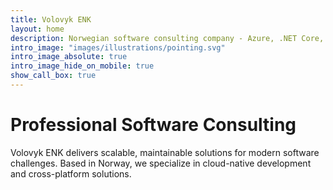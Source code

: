```yaml
---
title: Volovyk ENK
layout: home
description: Norwegian software consulting company - Azure, .NET Core, Delphi, Dart & Flutter development services.
intro_image: "images/illustrations/pointing.svg"
intro_image_absolute: true
intro_image_hide_on_mobile: true
show_call_box: true
---
```


# Professional Software Consulting

Volovyk ENK delivers scalable, maintainable solutions for modern software challenges. Based in Norway, we specialize in cloud-native development and cross-platform solutions.
